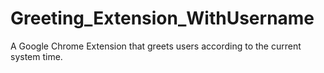 # Greeting_Extension_WithUsername
A Google Chrome Extension that greets users according to the current system time.
